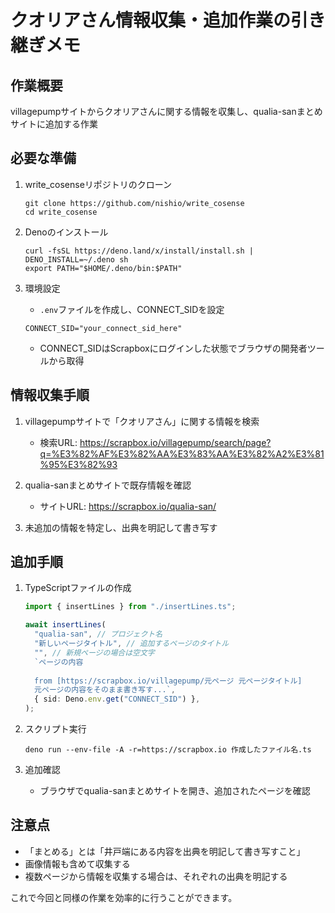 # クオリアさん情報収集・追加作業の引き継ぎメモ

## 作業概要
villagepumpサイトからクオリアさんに関する情報を収集し、qualia-sanまとめサイトに追加する作業

## 必要な準備
1. write_cosenseリポジトリのクローン
   ```
   git clone https://github.com/nishio/write_cosense
   cd write_cosense
   ```

2. Denoのインストール
   ```
   curl -fsSL https://deno.land/x/install/install.sh | DENO_INSTALL=~/.deno sh
   export PATH="$HOME/.deno/bin:$PATH"
   ```

3. 環境設定
   - `.env`ファイルを作成し、CONNECT_SIDを設定
   ```
   CONNECT_SID="your_connect_sid_here"
   ```
   - CONNECT_SIDはScrapboxにログインした状態でブラウザの開発者ツールから取得

## 情報収集手順
1. villagepumpサイトで「クオリアさん」に関する情報を検索
   - 検索URL: https://scrapbox.io/villagepump/search/page?q=%E3%82%AF%E3%82%AA%E3%83%AA%E3%82%A2%E3%81%95%E3%82%93

2. qualia-sanまとめサイトで既存情報を確認
   - サイトURL: https://scrapbox.io/qualia-san/

3. 未追加の情報を特定し、出典を明記して書き写す

## 追加手順
1. TypeScriptファイルの作成
   ```typescript
   import { insertLines } from "./insertLines.ts";

   await insertLines(
     "qualia-san", // プロジェクト名
     "新しいページタイトル", // 追加するページのタイトル
     "", // 新規ページの場合は空文字
     `ページの内容
     
     from [https://scrapbox.io/villagepump/元ページ 元ページタイトル]
     元ページの内容をそのまま書き写す...`,
     { sid: Deno.env.get("CONNECT_SID") },
   );
   ```

2. スクリプト実行
   ```
   deno run --env-file -A -r=https://scrapbox.io 作成したファイル名.ts
   ```

3. 追加確認
   - ブラウザでqualia-sanまとめサイトを開き、追加されたページを確認

## 注意点
- 「まとめる」とは「井戸端にある内容を出典を明記して書き写すこと」
- 画像情報も含めて収集する
- 複数ページから情報を収集する場合は、それぞれの出典を明記する

これで今回と同様の作業を効率的に行うことができます。

